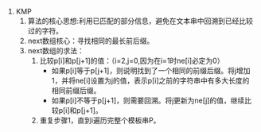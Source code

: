 1. KMP
	1. 算法的核心思想:利用已匹配的部分信息，避免在文本串中回溯到已经比较过的字符。
	2. next数组核心：寻找相同的最长前后缀。
	3. next数组的求法：
		1. 比较p[i]和p[j+1]的值：（i=2,j=0,因为在i=1时ne[i]必定为0）
		    - 如果p[i]等于p[j+1]，则说明找到了一个相同的前缀后缀。将j增加1，并将ne[i]设置为j的值，表示p[i]之前的字符串中有多大长度的相同前缀后缀。
		    - 如果p[i]不等于p[j+1]，则需要回溯。将j更新为ne[j]的值，继续比较p[i]和p[j+1]。
		2. 重复步骤1，直到i遍历完整个模板串P。
